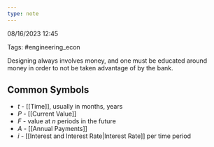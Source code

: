 ```yaml
---
type: note
---
```

08/16/2023 12:45

Tags: #engineering_econ

Designing always involves money, and one must be educated around money in order to not be taken advantage of by the bank. 


## Common Symbols

- $t$ - [[Time]], usually in months, years
- $P$ - [[Current Value]]
- $F$ - value at $n$ periods in the future
- $A$ - [[Annual Payments]]
- $i$ - [[Interest and Interest Rate|Interest Rate]] per time period
